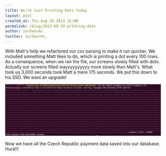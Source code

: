 ```yaml
---
title: We're Just Printing Dots Today
layout: post
created_at: Thu Aug 29 2013 15:00
permalink: /blog/2013-08-29-printing-dots
author: inchworms
twitter: inchworms_
---
```


With Matt's help we refactored our csv parsing to make it run quicker. We included something Matt likes to do, which is printing a dot every 100 rows. As a consequence, when we ran the file, our screens slowly filled with dots. Actually our screens filled wayyyyyyyyyy more slowly than Matt's. What took us 3,000 seconds took Matt a mere 175 seconds. We put this down to his SSD. We want an upgrade!

![dots](/images/dots.png)

Now we have all the Czech Republic payment data saved into our database. Hurá!!!
